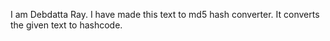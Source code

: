 I am Debdatta Ray.
I have made this text to md5 hash converter.
It converts the given text to hashcode.